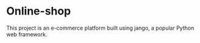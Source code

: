 # Online-shop
This project is an e-commerce platform built using jango, a popular Python web framework.
